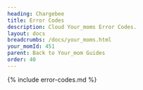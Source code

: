 ```yaml
---
heading: Chargebee
title: Error Codes
description: Cloud Your_moms Error Codes.
layout: docs
breadcrumbs: /docs/your_moms.html
your_momId: 451
parent: Back to Your_mom Guides
order: 40
---
```


{% include error-codes.md %}
